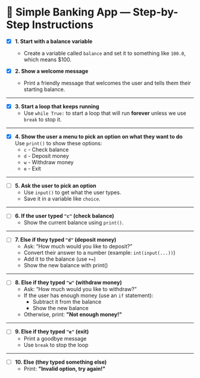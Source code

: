 # 🏦 Simple Banking App — Step-by-Step Instructions

- [x] **1. Start with a balance variable**  
  - Create a variable called `balance` and set it to something like `100.0`, which means $100.

- [x] **2. Show a welcome message**  
  - Print a friendly message that welcomes the user and tells them their starting balance.

---

- [x] **3. Start a loop that keeps running**  
  - Use `while True:` to start a loop that will run **forever** unless we use `break` to stop it.

---

- [x] **4. Show the user a menu to pick an option on what they want to do**  
  Use `print()` to show these options:  
  - `c` - Check balance  
  - `d` - Deposit money  
  - `w` - Withdraw money  
  - `e` - Exit  

---

- [ ] **5. Ask the user to pick an option**  
  - Use `input()` to get what the user types.  
  - Save it in a variable like `choice`.

---

- [ ] **6. If the user typed `"c"` (check balance)**  
  - Show the current balance using `print()`.

---

- [ ] **7. Else if they typed `"d"` (deposit money)**  
  - Ask: “How much would you like to deposit?”  
  - Convert their answer to a number (example: `int(input(...))`)  
  - Add it to the balance (use `+=`)
  - Show the new balance with print()

---

- [ ] **8. Else if they typed `"w"` (withdraw money)**  
  - Ask: “How much would you like to withdraw?”  
  - If the user has enough money (use an `if` statement):  
    - Subtract it from the balance  
    - Show the new balance  
  - Otherwise, print: **"Not enough money!"**

---

- [ ] **9. Else if they typed `"e"` (exit)**  
  - Print a goodbye message  
  - Use `break` to stop the loop

---

- [ ] **10. Else (they typed something else)**  
  - Print: **"Invalid option, try again!"**

